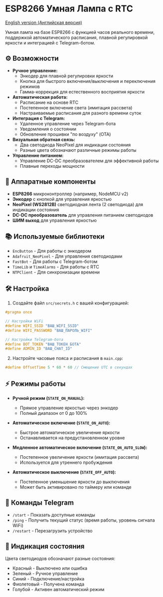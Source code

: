 # ESP8266 Умная Лампа с RTC

[English version (Английская версия)](README.md)

Умная лампа на базе ESP8266 с функцией часов реального времени, поддержкой автоматического расписания, плавной регулировкой яркости и интеграцией с Telegram-ботом.

## ⚙️ Возможности

- **Ручное управление:**
  - Энкодер для плавной регулировки яркости
  - Кнопка для быстрого включения/выключения и переключения режимов
  - Гамма-коррекция для естественного восприятия яркости
- **Автоматическая работа:**
  - Расписание на основе RTC
  - Постепенное включение света (имитация рассвета)
  - Настраиваемые расписания для разного времени суток
- **Интеграция с Telegram:**
  - Удаленное управление через Telegram-бота
  - Уведомления о состоянии
  - Обновление прошивки "по воздуху" (OTA)
- **Визуальная обратная связь:**
  - Два светодиода NeoPixel для индикации состояния
  - Разные цвета обозначают различные режимы работы
- **Управление питанием:**
  - Управление DC-DC преобразователем для эффективной работы
  - Плавные переходы мощности

## 🔌 Аппаратные компоненты

- **ESP8266** микроконтроллер (например, NodeMCU v2)
- **Энкодер** с кнопкой для управления яркостью
- **NeoPixel (WS2812B)** светодиодная лента (2 светодиода) для индикации состояния
- **DC-DC преобразователь** для управления питанием светодиодов
- **ШИМ выход** для управления яркостью

## 📚 Используемые библиотеки

- `EncButton` - Для работы с энкодером
- `Adafruit_NeoPixel` - Для управления светодиодами
- `FastBot` - Для работы с Telegram-ботом
- `TimeLib` и `TimeAlarms` - Для работы с RTC
- `NTPClient` - Для синхронизации времени

## 🛠️ Настройка

1. Создайте файл `src/secrets.h` с вашей конфигурацией:
```cpp
#pragma once

// Настройки WiFi
#define WIFI_SSID "ВАШ_WIFI_SSID"
#define WIFI_PASSWORD "ВАШ_ПАРОЛЬ_WIFI"

// Настройки Telegram-бота
#define BOT_TOKEN "ВАШ_ТОКЕН_БОТА"
#define ADMIN_ID "ВАШ_CHAT_ID"
```

2. Настройте часовые пояса и расписания в `main.cpp`:
```cpp
#define OffsetTime 5 * 60 * 60 // Смещение UTC в секундах
```

## ⚡ Режимы работы

- **Ручной режим (`STATE_ON_MANUAL`):**
  - Прямое управление яркостью через энкодер
  - Полный диапазон от 0 до 100%

- **Автоматическое включение (`STATE_ON_AUTO`):**
  - Быстрое автоматическое увеличение яркости
  - Останавливается на предустановленном уровне

- **Медленное автоматическое включение (`STATE_ON_AUTO_SLOW`):**
  - Постепенное увеличение яркости (имитация рассвета)
  - Используется для утреннего пробуждения

- **Автоматическое выключение (`STATE_OFF_AUTO`):**
  - Постепенное уменьшение яркости до выключения
  - Может быть активировано по таймеру или команде

## 🤖 Команды Telegram

- `/start` - Показать доступные команды
- `/ping` - Получить текущий статус (время работы, уровень сигнала WiFi)
- `/restart` - Перезагрузить устройство

## 📱 Индикация состояния

Цвета светодиодов обозначают разные состояния:
- Красный - Выключено или ошибка
- Зеленый - Ручное управление
- Синий - Подключение/настройка
- Фиолетовый - Получена команда
- Голубой - Активен автоматический режим

